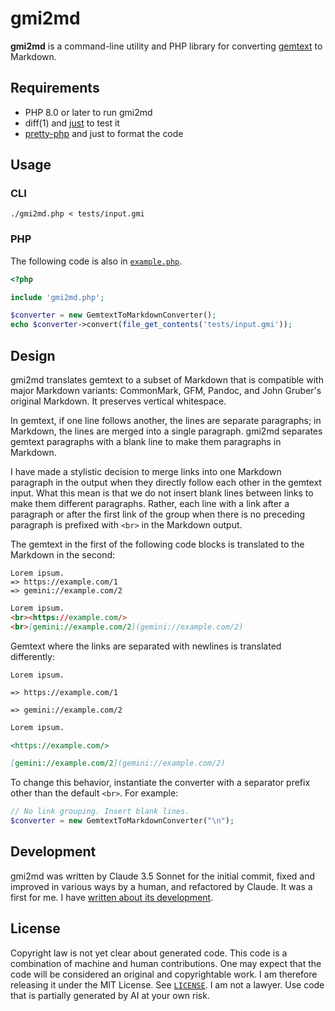 ﻿# gmi2md

**gmi2md** is a command-line utility and PHP library
for converting [gemtext](https://geminiprotocol.net/docs/gemtext.gmi) to Markdown.

## Requirements

- PHP 8.0 or later to run gmi2md
- diff(1) and [just](https://github.com/casey/just) to test it
- [pretty-php](https://github.com/lkrms/pretty-php) and just to format the code

## Usage

### CLI

```shell
./gmi2md.php < tests/input.gmi
```

### PHP

The following code is also in [`example.php`](example.php).

```php
<?php

include 'gmi2md.php';

$converter = new GemtextToMarkdownConverter();
echo $converter->convert(file_get_contents('tests/input.gmi'));
```

## Design

gmi2md translates gemtext to a subset of Markdown that is compatible with major Markdown variants: CommonMark, GFM, Pandoc, and John Gruber's original Markdown.
It preserves vertical whitespace.

In gemtext, if one line follows another, the lines are separate paragraphs;
in Markdown, the lines are merged into a single paragraph.
gmi2md separates gemtext paragraphs with a blank line to make them paragraphs in Markdown.

I have made a stylistic decision to merge links into one Markdown paragraph in the output when they directly follow each other in the gemtext input.
What this mean is that we do not insert blank lines between links to make them different paragraphs.
Rather, each line with a link after a paragraph or after the first link of the group when there is no preceding paragraph is prefixed with `<br>` in the Markdown output.

The gemtext in the first of the following code blocks is translated to the Markdown in the second:

```gemtext
Lorem ipsum.
=> https://example.com/1
=> gemini://example.com/2
```

```markdown
Lorem ipsum.
<br><https://example.com/>
<br>[gemini://example.com/2](gemini://example.com/2)
```

Gemtext where the links are separated with newlines is translated differently:

```gemtext
Lorem ipsum.

=> https://example.com/1

=> gemini://example.com/2
```

```markdown
Lorem ipsum.

<https://example.com/>

[gemini://example.com/2](gemini://example.com/2)
```

To change this behavior, instantiate the converter with a separator prefix other than the default `<br>`.
For example:

```php
// No link grouping. Insert blank lines.
$converter = new GemtextToMarkdownConverter("\n");
```

## Development

gmi2md was written by Claude 3.5 Sonnet for the initial commit, fixed and improved in various ways by a human, and refactored by Claude.
It was a first for me.
I have [written about its development](https://dbohdan.com/gmi2md).

## License

Copyright law is not yet clear about generated code.
This code is a combination of machine and human contributions.
One may expect that the code will be considered an original and copyrightable work.
I am therefore releasing it under the MIT License.
See [`LICENSE`](LICENSE).
I am not a lawyer.
Use code that is partially generated by AI at your own risk.
